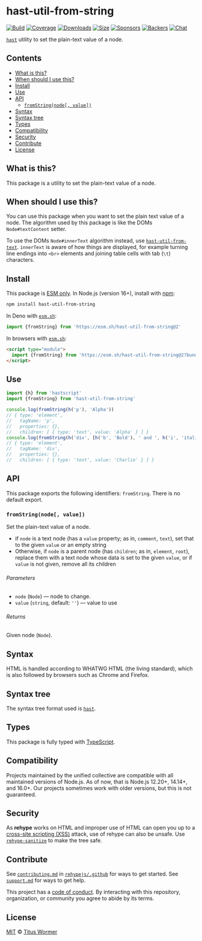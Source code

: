 <!--This file is generated-->

# hast-util-from-string

[![Build][build-badge]][build]
[![Coverage][coverage-badge]][coverage]
[![Downloads][downloads-badge]][downloads]
[![Size][size-badge]][size]
[![Sponsors][funding-sponsors-badge]][funding]
[![Backers][funding-backers-badge]][funding]
[![Chat][chat-badge]][chat]

[`hast`][hast] utility to set the plain-text value of a node.

## Contents

*   [What is this?](#what-is-this)
*   [When should I use this?](#when-should-i-use-this)
*   [Install](#install)
*   [Use](#use)
*   [API](#api)
    *   [`fromString(node[, value])`](#fromstringnode-value)
*   [Syntax](#syntax)
*   [Syntax tree](#syntax-tree)
*   [Types](#types)
*   [Compatibility](#compatibility)
*   [Security](#security)
*   [Contribute](#contribute)
*   [License](#license)

## What is this?

This package is a utility to set the plain-text value of a node.

## When should I use this?

You can use this package when you want to set the plain text value of a node.
The algorithm used by this package is like the DOMs `Node#textContent`
setter.

To use the DOMs `Node#innerText` algorithm instead, use
[`hast-util-from-text`](https://github.com/syntax-tree/hast-util-from-text).
`innerText` is aware of how things are displayed, for example turning line
endings into `<br>` elements and joining table cells with tab (`\t`)
characters.

## Install

This package is [ESM only][esm].
In Node.js (version 16+), install with [npm][]:

```sh
npm install hast-util-from-string
```

In Deno with [`esm.sh`][esm-sh]:

```js
import {fromString} from 'https://esm.sh/hast-util-from-string@2'
```

In browsers with [`esm.sh`][esm-sh]:

```html
<script type="module">
  import {fromString} from 'https://esm.sh/hast-util-from-string@2?bundle'
</script>
```

## Use

```js
import {h} from 'hastscript'
import {fromString} from 'hast-util-from-string'

console.log(fromString(h('p'), 'Alpha'))
// { type: 'element',
//   tagName: 'p',
//   properties: {},
//   children: [ { type: 'text', value: 'Alpha' } ] }
console.log(fromString(h('div', [h('b', 'Bold'), ' and ', h('i', 'italic'), '.']), 'Charlie'))
// { type: 'element',
//   tagName: 'div',
//   properties: {},
//   children: [ { type: 'text', value: 'Charlie' } ] }
```

## API

This package exports the following identifiers:
`fromString`.
There is no default export.

### `fromString(node[, value])`

Set the plain-text value of a node.

*   if `node` is a text node (has a `value` property; as in, `comment`,
    `text`), set that to the given `value` or an empty string
*   Otherwise, if `node` is a parent node (has `children`; as in, `element`,
    `root`), replace them with a text node whose data is set to the given
    `value`, or if `value` is not given, remove all its children

###### Parameters

*   `node` (`Node`) — node to change.
*   `value` (`string`, default: `''`) — value to use

###### Returns

Given node (`Node`).

## Syntax

HTML is handled according to WHATWG HTML (the living standard), which is also
followed by browsers such as Chrome and Firefox.

## Syntax tree

The syntax tree format used is [`hast`][hast].

## Types

This package is fully typed with [TypeScript][].

## Compatibility

Projects maintained by the unified collective are compatible with all maintained
versions of Node.js.
As of now, that is Node.js 12.20+, 14.14+, and 16.0+.
Our projects sometimes work with older versions, but this is not guaranteed.

## Security

As **rehype** works on HTML and improper use of HTML can open you up to a
[cross-site scripting (XSS)][xss] attack, use of rehype can also be unsafe.
Use [`rehype-sanitize`][rehype-sanitize] to make the tree safe.

## Contribute

See [`contributing.md`][contributing] in [`rehypejs/.github`][health] for ways
to get started.
See [`support.md`][support] for ways to get help.

This project has a [code of conduct][coc].
By interacting with this repository, organization, or community you agree to
abide by its terms.

## License

[MIT][license] © [Titus Wormer][author]

[author]: https://wooorm.com

[build]: https://github.com/rehypejs/rehype-minify/actions

[build-badge]: https://github.com/rehypejs/rehype-minify/workflows/main/badge.svg

[chat]: https://github.com/rehypejs/rehype/discussions

[chat-badge]: https://img.shields.io/badge/chat-discussions-success.svg

[coc]: https://github.com/rehypejs/.github/blob/main/code-of-conduct.md

[contributing]: https://github.com/rehypejs/.github/blob/main/contributing.md

[coverage]: https://codecov.io/github/rehypejs/rehype-minify

[coverage-badge]: https://img.shields.io/codecov/c/github/rehypejs/rehype-minify.svg

[downloads]: https://www.npmjs.com/package/hast-util-from-string

[downloads-badge]: https://img.shields.io/npm/dm/hast-util-from-string.svg

[esm]: https://gist.github.com/sindresorhus/a39789f98801d908bbc7ff3ecc99d99c

[esm-sh]: https://esm.sh

[funding]: https://opencollective.com/unified

[funding-backers-badge]: https://opencollective.com/unified/backers/badge.svg

[funding-sponsors-badge]: https://opencollective.com/unified/sponsors/badge.svg

[hast]: https://github.com/syntax-tree/hast

[health]: https://github.com/rehypejs/.github

[license]: https://github.com/rehypejs/rehype-minify/blob/main/license

[npm]: https://docs.npmjs.com/cli/install

[rehype-sanitize]: https://github.com/rehypejs/rehype-sanitize

[size]: https://bundlephobia.com/result?p=hast-util-from-string

[size-badge]: https://img.shields.io/bundlephobia/minzip/hast-util-from-string.svg

[support]: https://github.com/rehypejs/.github/blob/main/support.md

[typescript]: https://www.typescriptlang.org

[xss]: https://en.wikipedia.org/wiki/Cross-site_scripting

